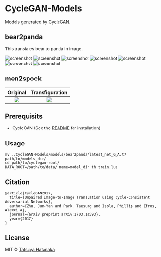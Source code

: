 # CycleGAN-Models
Models generated by [CycleGAN](https://github.com/junyanz/CycleGAN).

## bear2panda
This translates bear to panda in image.


![screenshot](https://github.com/tatsuyah/CycleGAN-Models/blob/master/images/bear2panda/bear2panda-7.png)
![screenshot](https://github.com/tatsuyah/CycleGAN-Models/blob/master/images/bear2panda/bear2panda-1.png)
![screenshot](https://github.com/tatsuyah/CycleGAN-Models/blob/master/images/bear2panda/bear2panda-2.png)
![screenshot](https://github.com/tatsuyah/CycleGAN-Models/blob/master/images/bear2panda/bear2panda-3.png)
![screenshot](https://github.com/tatsuyah/CycleGAN-Models/blob/master/images/bear2panda/bear2panda-4.png)
![screenshot](https://github.com/tatsuyah/CycleGAN-Models/blob/master/images/bear2panda/bear2panda-5.png)
![screenshot](https://github.com/tatsuyah/CycleGAN-Models/blob/master/images/bear2panda/bear2panda-6.png)

## men2spock

Original             |  Transfiguration
:-------------------------:|:-------------------------:
![](https://github.com/tatsuyah/CycleGAN-Models/blob/master/images/men2spock/men2spock-1-original.png)  |  ![](https://github.com/tatsuyah/CycleGAN-Models/blob/master/images/men2spock/men2spock-1-transformed.png)

## Prerequisits
 * CycleGAN (See the [README](https://github.com/junyanz/CycleGAN) for installation)

## Usage
```
mv ./CycleGAN-Models/models/bear2panda/latest_net_G_A.t7 path/to/models_dir/
cd path/to/cyclegan-root/
DATA_ROOT=/path/to/data/ name=model_dir th train.lua
```

## Citation
```
@article{CycleGAN2017,
  title={Unpaired Image-to-Image Translation using Cycle-Consistent Adversarial Networks},
  author={Zhu, Jun-Yan and Park, Taesung and Isola, Phillip and Efros, Alexei A},
  journal={arXiv preprint arXiv:1703.10593},
  year={2017}
}
```

## License

MIT © [Tatsuya Hatanaka](https://github.com/tatsuyah)
